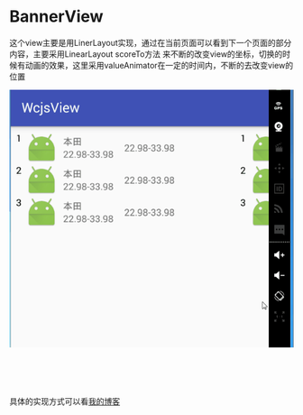 BannerView
==========
这个view主要是用LinerLayout实现，通过在当前页面可以看到下一个页面的部分内容，主要采用LinearLayout scoreTo方法
来不断的改变view的坐标，切换的时候有动画的效果，这里采用valueAnimator在一定的时间内，不断的去改变view的位置


![](https://github.com/ZhengJX/BannerView/raw/master/screenshot/gif.gif)

<br><br><br><br>具体的实现方式可以看[我的博客](http://blog.csdn.net/qq_16782391/article/details/78604364 "悬停显示")
